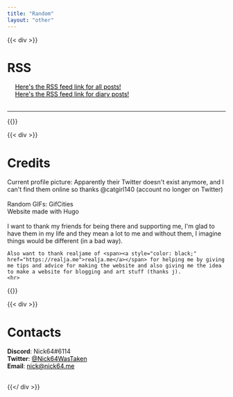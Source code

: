 ```yaml
---
title: "Random"
layout: "other"
---
```


{{< div >}}

<h1>RSS</h1>
<div>
    <img style="width:1em;height:auto;" src="/images/rss.png">
    <a style="color: black;" href="https://nick64.me/index.xml">Here's the RSS feed link for all posts!</a>
</div>

<div>
    <img style="width:1em;height:auto;" src="/images/rss.png">
    <a style="color: black;" href="https://nick64.me/diary/index.xml">Here's the RSS feed link for diary posts!</a>
</div>

<br>
<hr>
{{</ div >}}




{{< div >}}
<h1>Credits</h1>

<div>Current profile picture: Apparently their Twitter doesn't exist anymore, and I can't find them online so thanks @catgirl140 (account no longer on Twitter)</div>
<br>
<div>Random GIFs: GifCities</div>
<div>Website made with Hugo</div>  
<br>

<div>
    I want to thank my friends for being there and supporting me, I'm glad to have them in my life and they mean a lot to me and without them, I imagine things would be different (in a bad way).

    Also want to thank realjame of <span><a style="color: black;" href="https://realja.me">realja.me</a></span> for helping me by giving me tips and advice for making the website and also giving me the idea to make a website for blogging and art stuff (thanks j).
    <hr>
</div>
{{</ div >}}

{{< div >}}
<h1>Contacts</h1>

<div><b>Discord</b>: Nick64#6114</div>
<div><b>Twitter</b>: <a style="color: black;" href="https://twitter.com/Nick64WasTaken">@Nick64WasTaken</a></div>
<div><b>Email</b>: <a style="color: black;" href="mailto:nick@nick64.me">nick@nick64.me</a></div>
<br>

{{</ div >}}


    